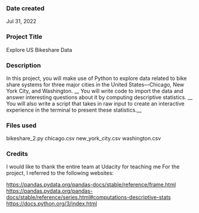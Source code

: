 ### Date created
Jul 31, 2022
### Project Title
Explore US Bikeshare Data

### Description
In this project, you will make use of Python to explore data related to bike share systems for three major cities in the United States—Chicago, New York City, and Washington. __
You will write code to import the data and answer interesting questions about it by computing descriptive statistics. __
You will also write a script that takes in raw input to create an interactive experience in the terminal to present these statistics.__

### Files used
bikeshare_2.py 
chicago.csv 
new_york_city.csv 
washington.csv

### Credits
I would like to thank the entire team at Udacity for teaching me
For the project, I referred to the following websites:

https://pandas.pydata.org/pandas-docs/stable/reference/frame.html 
https://pandas.pydata.org/pandas-docs/stable/reference/series.html#computations-descriptive-stats 
https://docs.python.org/3/index.html 

